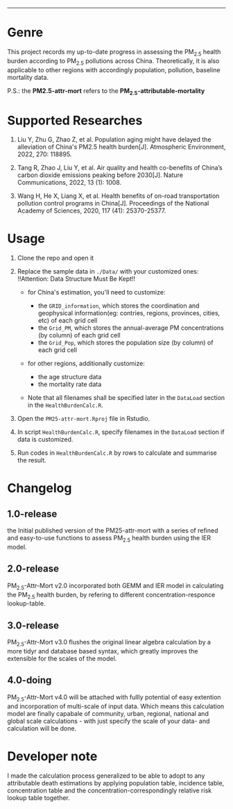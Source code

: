 ****

# Genre
This project records my up-to-date progress in assessing the PM<sub>2.5</sub> health burden according to PM<sub>2.5</sub> pollutions across China. Theoretically, it is also applicable to other regions with accordingly population, pollution, baseline mortality data.

P.S.: the **PM2.5-attr-mort** refers to the **PM<sub>2.5</sub>-attributable-mortality**

# Supported Researches
1. Liu Y, Zhu G, Zhao Z, et al. Population aging might have delayed the alleviation of China's PM2.5 health burden[J]. Atmospheric Environment, 2022, 270: 118895.

2. Tang R, Zhao J, Liu Y, et al. Air quality and health co-benefits of China’s carbon dioxide emissions peaking before 2030[J]. Nature Communications, 2022, 13 (1): 1008.

3. Wang H, He X, Liang X, et al. Health benefits of on-road transportation pollution control programs in China[J]. Proceedings of the National Academy of Sciences, 2020, 117 (41): 25370-25377.


# Usage

1. Clone the repo and open it

2. Replace the sample data in `./Data/` with your customized ones: 
!!Attention: Data  Structure Must Be Kept!!

    - for China's estimation, you'll need to customize:
        - the `GRID_information`, which stores the coordination and geophysical information(eg: contries, regions, provinces, cities, etc) of each grid cell
        - the `Grid_PM`, which stores the annual-average PM concentrations (by column) of each grid cell
        - the `Grid_Pop`, which stores the population size (by column) of each grid cell

    - for other regions, additionally customize:
        - the age structure data    
        - the mortality rate data
    - Note that all filenames shall be specified later in the `DataLoad` section in the `HealthBurdenCalc.R`.

3. Open the `PM25-attr-mort.Rproj` file in Rstudio.

4. In script `HealthBurdenCalc.R`, specify filenames in the `DataLoad` section if data is customized.

5. Run codes in `HealthBurdenCalc.R` by rows to calculate and summarise the result.


# Changelog

## 1.0-release 

the Initial published version of the PM25-attr-mort with a series of refined and easy-to-use functions to assess PM<sub>2.5</sub> health burden using the IER model.

## 2.0-release

PM<sub>2.5</sub>-Attr-Mort v2.0 incorporated both GEMM and IER model in calculating the PM<sub>2.5</sub> health burden, by refering to different concentration-responce lookup-table.

## 3.0-release

PM<sub>2.5</sub>-Attr-Mort v3.0 flushes the original linear algebra calculation by a more tidyr and database based syntax, which greatly improves the extensible for the scales of the model. 

## 4.0-doing

PM<sub>2.5</sub>-Attr-Mort v4.0 will be attached with fullly potential of easy extention and incorporation of multi-scale of input data. Which means this calculation model are finally capabale of community, urban, regional, national and global scale calculations - with just specify the scale of your data- and calculation will be done.
# Developer note
I made the calculation process generalized to be able to adopt to any attributable death estimations by applying population table, incidence table, concentration table and the concentration-correspondingly relative risk lookup table together.
